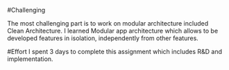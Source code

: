 #Challenging

The most challenging part is to work on modular architecture included Clean Architecture.
I learned Modular app architecture which allows to be developed features in isolation, independently from other features.

#Effort
I spent 3 days to complete this assignment which includes R&D and implementation.
